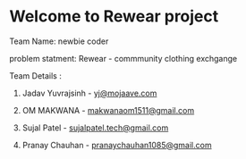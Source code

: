 # Welcome to Rewear project

Team Name: newbie coder 

problem statment: Rewear - commmunity clothing exchgange 

Team Details :

1) Jadav Yuvrajsinh - yj@mojaave.com

2) OM MAKWANA - makwanaom1511@gmail.com

3) Sujal Patel - sujalpatel.tech@gmail.com

4) Pranay Chauhan - pranaychauhan1085@gmail.com